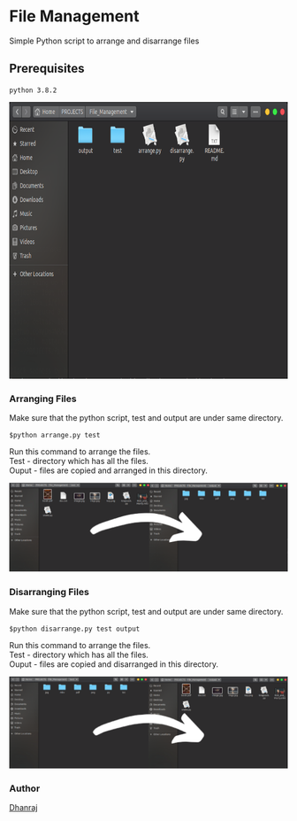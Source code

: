 # File Management

Simple Python script to arrange and disarrange files

## Prerequisites

```
python 3.8.2
```
<img src= "images/main.png"  height = '500'>


### Arranging Files

Make sure that the python script, test and output are under same directory. 

```
$python arrange.py test
```
Run this command to arrange the files.  
Test - directory which has all the files.  
Ouput - files are copied and arranged in this directory.


<img src= "images/arrange.png" >


### Disarranging Files


Make sure that the python script, test and output are under same directory. 

```
$python disarrange.py test output
```
Run this command to arrange the files.  
Test - directory which has all the files.  
Ouput - files are copied and disarranged in this directory.

<img src= "images/disarrange.png" >


### Author

  [Dhanraj](https://github.com/DH4NRAJ)
